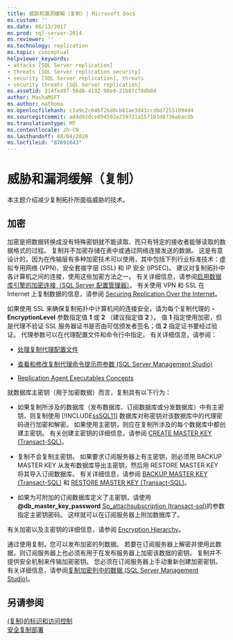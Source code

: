 ```yaml
---
title: 威胁和漏洞缓解（复制）| Microsoft Docs
ms.custom: ''
ms.date: 06/13/2017
ms.prod: sql-server-2014
ms.reviewer: ''
ms.technology: replication
ms.topic: conceptual
helpviewer_keywords:
- attacks [SQL Server replication]
- threats [SQL Server replication security]
- security [SQL Server replication], threats
- security threats [SQL Server replication]
ms.assetid: 314fe497-56d8-4192-98e9-21b87cf8db04
author: MashaMSFT
ms.author: mathoma
ms.openlocfilehash: c1a9c2c646f26d0cb61ae3d41ccdbd72551094d4
ms.sourcegitcommit: ad4d92dce894592a259721a1571b1d8736abacdb
ms.translationtype: MT
ms.contentlocale: zh-CN
ms.lasthandoff: 08/04/2020
ms.locfileid: "87691643"
---
```

# <a name="threat-and-vulnerability-mitigation-replication"></a>威胁和漏洞缓解（复制）
  本主题介绍减少复制拓扑所面临威胁的技术。  
  
## <a name="encryption"></a>加密  
 加密是把数据转换成没有特殊密钥就不能读取、而只有特定的接收者能够读取的数据格式的过程。 复制并不加密存储在表中或通过网络连接发送的数据。 这是有意设计的，因为在传输层有多种加密技术可以使用，其中包括下列行业标准技术：虚拟专用网络 (VPN)、安全套接字层 (SSL) 和 IP 安全 (IPSEC)。 建议对复制拓扑中各计算机之间的连接，使用这些加密方法之一。 有关详细信息，请参阅[启用数据库引擎的加密连接（SQL Server 配置管理器）](../../../database-engine/configure-windows/enable-encrypted-connections-to-the-database-engine.md)。 有关使用 VPN 和 SSL 在 Internet 上复制数据的信息，请参阅 [Securing Replication Over the Internet](securing-replication-over-the-internet.md)。  
  
 如果使用 SSL 来确保复制拓扑中计算机间的连接安全，请为每个复制代理的 **-EncryptionLevel** 参数指定值 **1** 或 **2** （建议指定值 **2** ）。 值 **1** 指定使用加密，但是代理不验证 SSL 服务器证书是否由可信颁发者签名；值 **2** 指定证书要经过验证。 代理参数可以在代理配置文件和命令行中指定。 有关详细信息，请参阅：  
  
-   [处理复制代理配置文件](../agents/replication-agent-profiles.md)  
  
-   [查看和修改复制代理命令提示符参数 (SQL Server Management Studio)](../agents/view-and-modify-replication-agent-command-prompt-parameters.md)  
  
-   [Replication Agent Executables Concepts](../concepts/replication-agent-executables-concepts.md)  
  
 就数据库主密钥（用于加密数据）而言，复制具有以下行为：  
  
-   如果复制所涉及的数据库（发布数据库、订阅数据库或分发数据库）中有主密钥，则复制使用 [!INCLUDE[ssSQL11](../../../includes/sssql11-md.md)] 数据库对称密钥对该数据库中的代理密码进行加密和解密。 如果使用主密钥，则应在复制所涉及的每个数据库中都创建主密钥。 有关创建主密钥的详细信息，请参阅 [CREATE MASTER KEY &#40;Transact-SQL&#41;](/sql/t-sql/statements/create-master-key-transact-sql)。  
  
-   复制不会复制主密钥。 如果要求订阅服务器上有主密钥，则必须用 BACKUP MASTER KEY 从发布数据库导出主密钥，然后用 RESTORE MASTER KEY 将其导入订阅数据库。 有关详细信息，请参阅 [BACKUP MASTER KEY &#40;Transact-SQL&#41;](/sql/t-sql/statements/backup-master-key-transact-sql) 和 [RESTORE MASTER KEY &#40;Transact-SQL&#41;](/sql/t-sql/statements/restore-master-key-transact-sql)。  
  
-   如果为可附加的订阅数据库定义了主密钥，请使用 **@db_master_key_password** [Sp_attachsubscription &#40;transact-sql&#41;](/sql/relational-databases/system-stored-procedures/sp-attachsubscription-transact-sql)的参数指定主密钥密码。 这样就可以在订阅服务器上附加数据库了。  
  
 有关加密以及主密钥的详细信息，请参阅 [Encryption Hierarchy](../../security/encryption/encryption-hierarchy.md)。  
  
 通过使用复制，您可以发布加密的列数据。 若要在订阅服务器上解密并使用此数据，则订阅服务器上也必须有用于在发布服务器上加密该数据的密钥。 复制并不提供安全机制来传输加密密钥。 您必须在订阅服务器上手动重新创建加密密钥。 有关详细信息，请参阅[复制加密列中的数据 &#40;SQL Server Management Studio&#41;](replicate-data-in-encrypted-columns-sql-server-management-studio.md)。  
  
## <a name="see-also"></a>另请参阅  
 [&#40;复制&#41;的标识和访问控制](identity-and-access-control-replication.md)   
 [安全复制部署](view-and-modify-replication-security-settings.md)  
  
  
